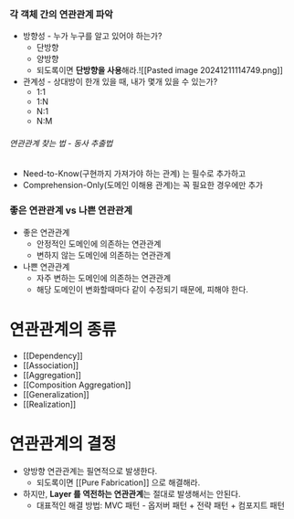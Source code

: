 ### 각 객체 간의 연관관계 파악
- 방향성 - 누가 누구를 알고 있어야 하는가?
	- 단방향
	- 양방향
	- 되도록이면 **단방향을 사용**해라.![[Pasted image 20241211114749.png]]
- 관계성 - 상대방이 한개 있을 때, 내가 몇개 있을 수 있는가?
	- 1:1
	- 1:N
	- N:1
	- N:M
###### 연관관계 찾는 법 - 동사 추출법
- Need-to-Know(구현까지 가져가야 하는 관계) 는 필수로 추가하고
- Comprehension-Only(도메인 이해용 관계)는 꼭 필요한 경우에만 추가


### 좋은 연관관계 vs 나쁜 연관관계
- 좋은 연관관계
	- 안정적인 도메인에 의존하는 연관관계
	- 변하지 않는 도메인에 의존하는 연관관계
- 나쁜 연관관계
	- 자주 변하는 도메인에 의존하는 연관관계
	- 해당 도메인이 변화할때마다 같이 수정되기 때문에, 피해야 한다.

# 연관관계의 종류
- [[Dependency]]
- [[Association]]
- [[Aggregation]]
- [[Composition Aggregation]]
- [[Generalization]]
- [[Realization]]
# 연관관계의 결정
- 양방향 연관관계는 필연적으로 발생한다.
	- 되도록이면 [[Pure Fabrication]] 으로 해결해라.
- 하지만, **Layer 를 역전하는 연관관계**는 절대로 발생해서는 안된다.
	- 대표적인 해결 방법: MVC 패턴 - 옵저버 패턴 + 전략 패턴 + 컴포지트 패턴